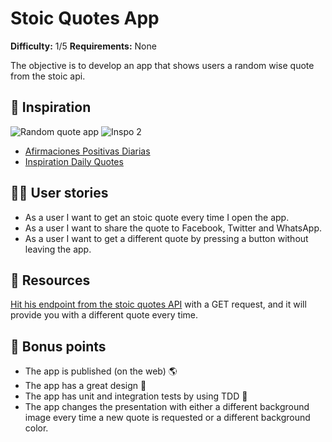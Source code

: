 # Stoic Quotes App

**Difficulty:** 1/5
**Requirements:** None

The objective is to develop an app that shows users a random wise quote from the stoic api.

## 📱 Inspiration
![Random quote app](https://cdn.dribbble.com/users/3799035/screenshots/12115634/media/e1dbcba71050eb189444d2b0fda44a61.png)
![Inspo 2](https://cdn.dribbble.com/users/2298909/screenshots/6537014/daily_motivational_quotes_app.png)
- [Afirmaciones Positivas Diarias](https://apps.apple.com/mx/app/afirmaciones-positivas-diarias/id1613148062)
- [Inspiration Daily Quotes](https://apps.apple.com/mx/app/inspiration-daily-quotes/id1527974646)

## 🧞‍♂️ User stories
- As a user I want to get an stoic quote every time I open the app.
- As a user I want to share the quote to Facebook, Twitter and WhatsApp.
- As a user I want to get a different quote by pressing a button without leaving the app.

## 📖 Resources
[Hit his endpoint from the stoic quotes API](https://stoicquotesapi.com/v1/api/quotes/random) with a GET request, and it will provide you with a different quote every time.

## 👾 Bonus points
- The app is published (on the web) 🌎
- The app has a great design 🎨
- The app has unit and integration tests by using TDD 🧪
- The app changes the presentation with either a different background image every time a new quote is requested or a different background color.